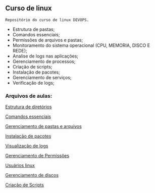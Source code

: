 ## Curso de linux

```
Repositório do curso de linux DEVOPS.
```

- Estrutura de pastas;
- Comandos essenciais;
- Permissões de arquivos e pastas;
- Monitoramento do sistema operacional (CPU, MEMORIA, DISCO E REDE);
- Analise de logs nas aplicações;
- Gerenciamento de processos;
- Criação de scripts;
- Instalação de pacotes;
- Gerenciamento de serviços;
- Verificação de logs;

### Arquivos de aulas:

[Estrutura de diretórios](./Diretorios.md)

[Comandos essenciais](./Comandos_Essenciais.md)

[Gerenciamento de pastas e arquivos](./Gerenciando_pastas_e_arqivos.md)

[Instalação de pacotes](./Instalando_Pacotes.md)

[Visualização de logs](./Vizualizando_logs.md)

[Gerenciamento de Permissões](./Permissões.md)

[Usuários linux](./Usuarios.md)

[Gerenciamento de discos](./Discos.md)

[Criação de Scripts](./Scripts.md)
